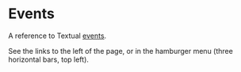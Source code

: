 # Events

A reference to Textual [events](../guide/events.md).

See the links to the left of the page, or in the hamburger menu (three horizontal bars, top left).
